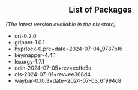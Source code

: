 <!--- This list was auto-generated by ./helper.sh. DO NOT edit this file manually. -->

<h2 align="center">List of Packages</h2>

_(The latest version available in the nix store)_

- crt-0.2.0
- gripper-1.0.1
- hyprlock-0.pre+date=2024-07-04_9737bf6
- keymapper-4.4.1
- lexurgy-1.7.1
- odin-2024-07-05+rev=ecffe5a
- ols-2024-07-01+rev=ee368d4
- waybar-0.10.3+date=2024-07-03_6f994c8
